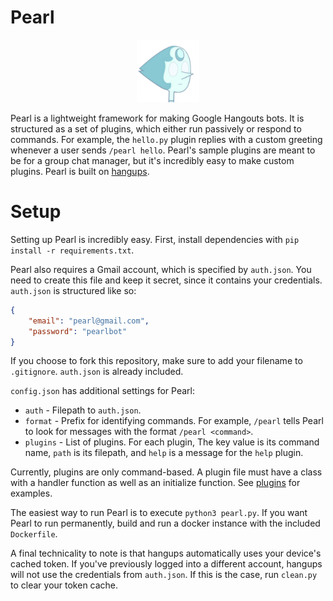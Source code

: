# Pearl
<p align="center"><img src="pearl.png" width="100"/></p>

Pearl is a lightweight framework for making Google Hangouts bots. It is structured as a set of plugins, which either run passively or respond to commands. For example, the `hello.py` plugin replies with a custom greeting whenever a user sends `/pearl hello`. Pearl's sample plugins are meant to be for a group chat manager, but it's incredibly easy to make custom plugins. Pearl is built on [hangups](https://github.com/tdryer/hangups).

# Setup
Setting up Pearl is incredibly easy. First, install dependencies with `pip install -r requirements.txt`.

Pearl also requires a Gmail account, which is specified by `auth.json`. You need to create this file and keep it secret, since it contains your credentials. `auth.json` is structured like so:
```json
{
	"email": "pearl@gmail.com",
	"password": "pearlbot"
}
```
If you choose to fork this repository, make sure to add your filename to `.gitignore`. `auth.json` is already included.

`config.json` has additional settings for Pearl:
* `auth` - Filepath to `auth.json`.
* `format` - Prefix for identifying commands. For example, `/pearl` tells Pearl to look for messages with the format `/pearl <command>`.
* `plugins` - List of plugins. For each plugin, The key value is its command name, `path` is its filepath, and `help` is a message for the `help` plugin.

Currently, plugins are only command-based. A plugin file must have a class with a handler function as well as an initialize function. See [plugins](https://github.com/defund/pearl/tree/master/pearl/plugins) for examples.

The easiest way to run Pearl is to execute `python3 pearl.py`. If you want Pearl to run permanently, build and run a docker instance with the included `Dockerfile`.

A final technicality to note is that hangups automatically uses your device's cached token. If you've previously logged into a different account, hangups will not use the credentials from `auth.json`. If this is the case, run `clean.py` to clear your token cache.